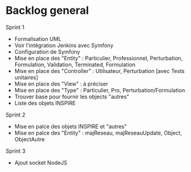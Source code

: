 # Backlog general

Sprint 1

* Formalisation UML
* Voir l'intégration Jenkins avec Symfony
* Configuration de Symfony
* Mise en place des "Entity" : Particulier, Professionnel, Perturbation, Formulation, Validation, Terminated, Formulation
* Mise en place des "Controller" : Utilisateur, Perturbation [avec Tests unitaires]
* Mise en place des "View" : à préciser
* Mise en place des "Type" : Particulier, Pro, Perturbation/Formulation
* Trouver base pour fournir les objects "autres"
* Liste des objets INSPIRE

Sprint 2

* Mise en palce des objets INSPIRE et "autres"
* Mise en palce des "Entity" : majReseau, majReseauUpdate, Object, ObjectAutre

Sprint 3

* Ajout socket NodeJS
